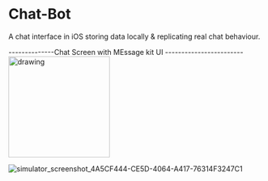 # Chat-Bot
A chat interface in iOS storing data locally &amp; replicating real chat behaviour.

--------------Chat Screen with MEssage kit UI ------------------------
<img src="https://user-images.githubusercontent.com/39324895/190866236-f2745d59-c8f8-48a6-b320-51beb095a794.png" alt="drawing" width="200" height="200"/>

![simulator_screenshot_4A5CF444-CE5D-4064-A417-76314F3247C1](https://user-images.githubusercontent.com/39324895/190866236-f2745d59-c8f8-48a6-b320-51beb095a794.png)
